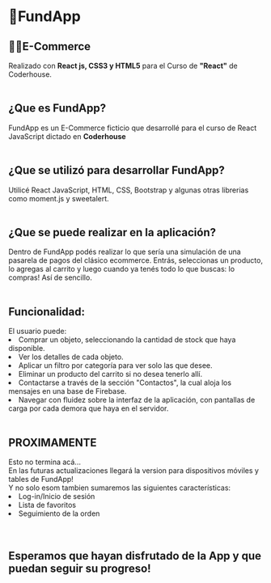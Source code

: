 <h1>📱​FundApp</h1><h2>👨‍💻​E-Commerce</h2> Realizado con <strong>React js, CSS3 y HTML5</strong> para el Curso de <strong>"React"</strong> de Coderhouse.
<br>
<br>
<h2>¿Que es FundApp?</h2>
FundApp es un E-Commerce ficticio que desarrollé para el curso de React JavaScript dictado en <strong>Coderhouse</strong>
<br>
<br>
<h2>¿Que se utilizó para desarrollar FundApp?</h2>
Utilicé React JavaScript, HTML, CSS, Bootstrap y algunas otras librerias como moment.js y sweetalert.
<br>
<br>
<h2>¿Que se puede realizar en la aplicación?</h2>
Dentro de FundApp podés realizar lo que sería una simulación de una pasarela de pagos del clásico ecommerce. Entrás, seleccionas un producto, lo agregas al carrito y luego cuando ya tenés todo lo que buscas: lo compras! Así de sencillo.
<br>
<br>
<h2>Funcionalidad:</h2>
El usuario puede:
<li>Comprar un objeto, seleccionando la cantidad de stock que haya disponible.</li>
<li>Ver los detalles de cada objeto.</li>
<li>Aplicar un filtro por categoría para ver solo las que desee.</li>
<li>Eliminar un producto del carrito si no desea tenerlo allí.</li>
<li>Contactarse a través de la sección "Contactos", la cual aloja los mensajes en una base de Firebase.</li>
<li>Navegar con fluidez sobre la interfaz de la aplicación, con pantallas de carga por cada demora que haya en el servidor.</li>
<br>
<h2>PROXIMAMENTE</h2>
Esto no termina acá...<br>
En las futuras actualizaciones llegará la version para dispositivos móviles y tables de FundApp!<br>
Y no solo esom tambien sumaremos las siguientes características:
<li>Log-in/Inicio de sesión</li>
<li>Lista de favoritos</li>
<li>Seguimiento de la orden</li>
<br>
<br>
<h2>Esperamos que hayan disfrutado de la App y que puedan seguir su progreso!</h2>
